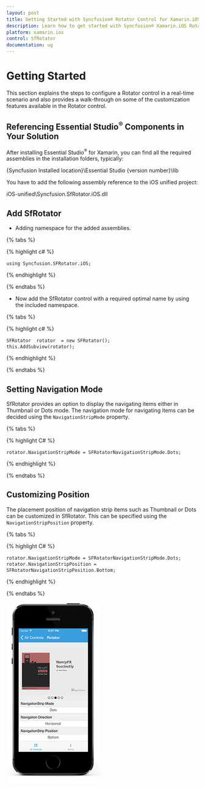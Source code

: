 ```yaml
---
layout: post
title: Getting Started with Syncfusion® Rotator Control for Xamarin.iOS
description: Learn how to get started with Syncfusion® Xamarin.iOS Rotator control through step-by-step configuration and customization guide.
platform: xamarin.ios 
control: SfRotator
documentation: ug
---
```


# Getting Started

This section explains the steps to configure a Rotator control in a real-time scenario and also provides a walk-through on some of the customization features available in the Rotator control.

## Referencing Essential Studio<sup>®</sup> Components in Your Solution

After installing Essential Studio<sup>®</sup> for Xamarin, you can find all the required assemblies in the installation folders, typically:

{Syncfusion Installed location}\Essential Studio {version number}\lib

You have to add the following assembly reference to the iOS unified project:

iOS-unified\Syncfusion.SfRotator.iOS.dll

## Add SfRotator 

* Adding namespace for the added assemblies. 

{% tabs %}

{% highlight c# %}

	using Syncfusion.SFRotator.iOS;

{% endhighlight %}

{% endtabs %}

* Now add the SfRotator control with a required optimal name by using the included namespace.

{% tabs %}

{% highlight c# %}		

	SFRotator  rotator  = new SFRotator();
	this.AddSubview(rotator);

{% endhighlight %}

{% endtabs %}

## Setting Navigation Mode

SfRotator provides an option to display the navigating items either in Thumbnail or Dots mode. The navigation mode for navigating items can be decided using the `NavigationStripMode` property.

{% tabs %}

{% highlight C# %}	

	rotator.NavigationStripMode = SFRotatorNavigationStripMode.Dots;

{% endhighlight %}

{% endtabs %}

## Customizing Position

The placement position of navigation strip items such as Thumbnail or Dots can be customized in SfRotator. This can be specified using the `NavigationStripPosition` property.

{% tabs %}

{% highlight C# %}	

	rotator.NavigationStripMode = SFRotatorNavigationStripMode.Dots;
	rotator.NavigationStripPosition = SFRotatorNavigationStripPosition.Bottom;
	
{% endhighlight %}

{% endtabs %}

![Rotator Control](images/rotator.png)

